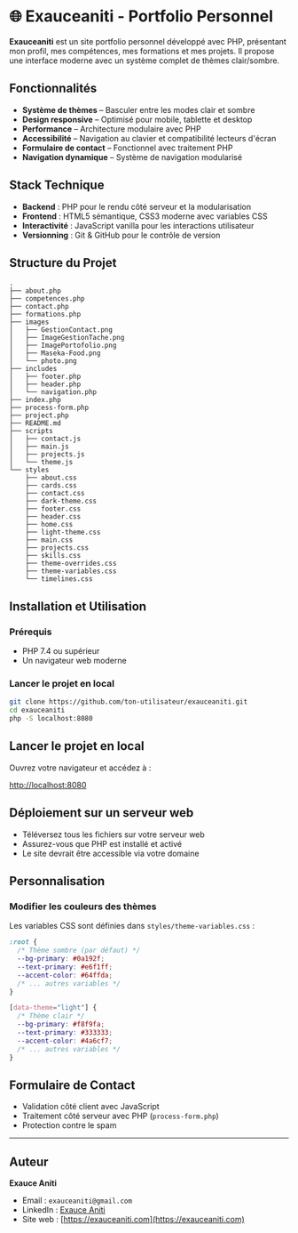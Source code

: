 # 🌐 Exauceaniti - Portfolio Personnel

**Exauceaniti** est un site portfolio personnel développé avec PHP, présentant mon profil, mes compétences, mes formations et mes projets. Il propose une interface moderne avec un système complet de thèmes clair/sombre.

## Fonctionnalités

- **Système de thèmes** – Basculer entre les modes clair et sombre
- **Design responsive** – Optimisé pour mobile, tablette et desktop
- **Performance** – Architecture modulaire avec PHP
- **Accessibilité** – Navigation au clavier et compatibilité lecteurs d'écran
- **Formulaire de contact** – Fonctionnel avec traitement PHP
- **Navigation dynamique** – Système de navigation modularisé

## Stack Technique

- **Backend** : PHP pour le rendu côté serveur et la modularisation
- **Frontend** : HTML5 sémantique, CSS3 moderne avec variables CSS
- **Interactivité** : JavaScript vanilla pour les interactions utilisateur
- **Versionning** : Git & GitHub pour le contrôle de version

## Structure du Projet

```plaintext
.
├── about.php
├── competences.php
├── contact.php
├── formations.php
├── images
│   ├── GestionContact.png
│   ├── ImageGestionTache.png
│   ├── ImagePortofolio.png
│   ├── Maseka-Food.png
│   └── photo.png
├── includes
│   ├── footer.php
│   ├── header.php
│   └── navigation.php
├── index.php
├── process-form.php
├── project.php
├── README.md
├── scripts
│   ├── contact.js
│   ├── main.js
│   ├── projects.js
│   └── theme.js
└── styles
    ├── about.css
    ├── cards.css
    ├── contact.css
    ├── dark-theme.css
    ├── footer.css
    ├── header.css
    ├── home.css
    ├── light-theme.css
    ├── main.css
    ├── projects.css
    ├── skills.css
    ├── theme-overrides.css
    ├── theme-variables.css
    └── timelines.css

```

## Installation et Utilisation

### Prérequis

- PHP 7.4 ou supérieur
- Un navigateur web moderne

### Lancer le projet en local

```bash
git clone https://github.com/ton-utilisateur/exauceaniti.git
cd exauceaniti
php -S localhost:8080
```

## Lancer le projet en local

Ouvrez votre navigateur et accédez à :

<http://localhost:8080>

## Déploiement sur un serveur web

- Téléversez tous les fichiers sur votre serveur web
- Assurez-vous que PHP est installé et activé
- Le site devrait être accessible via votre domaine

## Personnalisation

### Modifier les couleurs des thèmes

Les variables CSS sont définies dans `styles/theme-variables.css` :

```css
:root {
  /* Thème sombre (par défaut) */
  --bg-primary: #0a192f;
  --text-primary: #e6f1ff;
  --accent-color: #64ffda;
  /* ... autres variables */
}

[data-theme="light"] {
  /* Thème clair */
  --bg-primary: #f8f9fa;
  --text-primary: #333333;
  --accent-color: #4a6cf7;
  /* ... autres variables */
}
```

## Formulaire de Contact

- Validation côté client avec JavaScript
- Traitement côté serveur avec PHP (`process-form.php`)
- Protection contre le spam

---

## Auteur

**Exauce Aniti**

- Email : `exauceaniti@gmail.com`
- LinkedIn : [Exauce Aniti](https://linkedin.com/in/exauce-aniti)
- Site web : [https://exauceaniti.com](https://exauceaniti.com)